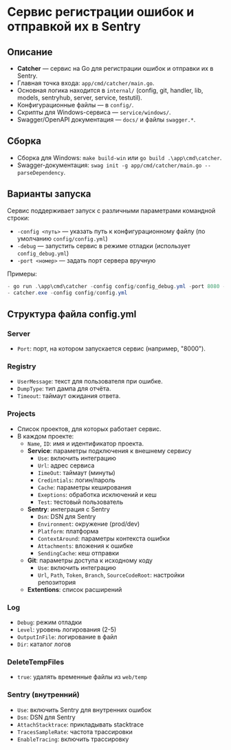 # Сервис регистрации ошибок и отправкой их в Sentry

## Описание

- **Catcher** — сервис на Go для регистрации ошибок и отправки их в Sentry.
- Главная точка входа: `app/cmd/catcher/main.go`.
- Основная логика находится в `internal/` (config, git, handler, lib, models, sentryhub, server, service, testutil).
- Конфигурационные файлы — в `config/`.
- Скрипты для Windows-сервиса — `service/windows/`.
- Swagger/OpenAPI документация — `docs/` и файлы `swagger.*`.
  
## Сборка

- Сборка для Windows: `make build-win` или `go build .\app\cmd\catcher`.
- Swagger-документация: `swag init -g app/cmd/catcher/main.go --parseDependency`.

## Варианты запуска

Сервис поддерживает запуск с различными параметрами командной строки:

- `-config <путь>` — указать путь к конфигурационному файлу (по умолчанию `config/config.yml`)
- `-debug` — запустить сервис в режиме отладки (использует `config_debug.yml`)
- `-port <номер>` — задать порт сервера вручную

Примеры:

```powershell
- go run .\app\cmd\catcher -config config/config_debug.yml -port 8080 -debug
- catcher.exe -config config/config.yml
```

## Структура файла config.yml

### Server

- `Port`: порт, на котором запускается сервис (например, "8000").

### Registry

- `UserMessage`: текст для пользователя при ошибке.
- `DumpType`: тип дампа для отчёта.
- `Timeout`: таймаут ожидания ответа.

### Projects

- Список проектов, для которых работает сервис.
- В каждом проекте:
  - `Name`, `ID`: имя и идентификатор проекта.
  - **Service**: параметры подключения к внешнему сервису
    - `Use`: включить интеграцию
    - `Url`: адрес сервиса
    - `IimeOut`: таймаут (минуты)
    - `Credintials`: логин/пароль
    - `Cache`: параметры кеширования
    - `Exeptions`: обработка исключений и кеш
    - `Test`: тестовый пользователь
  - **Sentry**: интеграция с Sentry
    - `Dsn`: DSN для Sentry
    - `Environment`: окружение (prod/dev)
    - `Platform`: платформа
    - `ContextAround`: параметры контекста ошибки
    - `Attachments`: вложения к ошибке
    - `SendingCache`: кеш отправки
  - **Git**: параметры доступа к исходному коду
    - `Use`: включить интеграцию
    - `Url`, `Path`, `Token`, `Branch`, `SourceCodeRoot`: настройки репозитория
  - **Extentions**: список расширений

### Log

- `Debug`: режим отладки
- `Level`: уровень логирования (2-5)
- `OutputInFile`: логирование в файл
- `Dir`: каталог логов

### DeleteTempFiles

- `true`: удалять временные файлы из `web/temp`

### Sentry (внутренний)

- `Use`: включить Sentry для внутренних ошибок
- `Dsn`: DSN для Sentry
- `AttachStacktrace`: прикладывать stacktrace
- `TracesSampleRate`: частота трассировки
- `EnableTracing`: включить трассировку